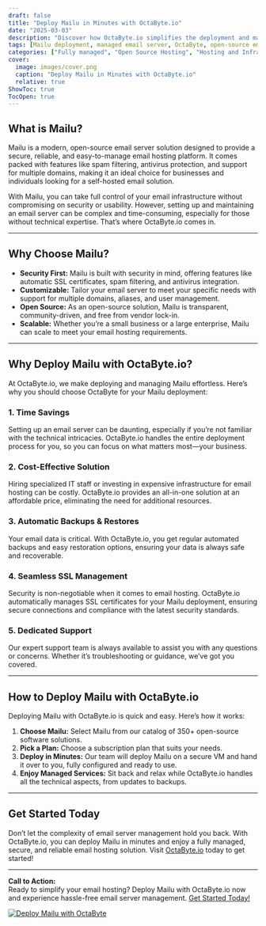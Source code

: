 ```yaml
---
draft: false
title: "Deploy Mailu in Minutes with OctaByte.io"
date: "2025-03-03"
description: "Discover how OctaByte.io simplifies the deployment and management of Mailu, a modern and secure email server solution. Save time, reduce costs, and enjoy hassle-free email hosting with OctaByte's fully managed services."
tags: [Mailu deployment, managed email server, OctaByte, open-source email hosting, secure email server, managed Mailu, email server setup, automated SSL, email server backup, OctaByte services]
categories: ["Fully managed", "Open Source Hosting", "Hosting and Infrastructure", "Email", "Mailu"]
cover:
  image: images/cover.png
  caption: "Deploy Mailu in Minutes with OctaByte.io"
  relative: true
ShowToc: true
TocOpen: true
---
```



## What is Mailu?

Mailu is a modern, open-source email server solution designed to provide a secure, reliable, and easy-to-manage email hosting platform. It comes packed with features like spam filtering, antivirus protection, and support for multiple domains, making it an ideal choice for businesses and individuals looking for a self-hosted email solution.

With Mailu, you can take full control of your email infrastructure without compromising on security or usability. However, setting up and maintaining an email server can be complex and time-consuming, especially for those without technical expertise. That’s where OctaByte.io comes in.

---

## Why Choose Mailu?

- **Security First:** Mailu is built with security in mind, offering features like automatic SSL certificates, spam filtering, and antivirus integration.
- **Customizable:** Tailor your email server to meet your specific needs with support for multiple domains, aliases, and user management.
- **Open Source:** As an open-source solution, Mailu is transparent, community-driven, and free from vendor lock-in.
- **Scalable:** Whether you’re a small business or a large enterprise, Mailu can scale to meet your email hosting requirements.

---

## Why Deploy Mailu with OctaByte.io?

At OctaByte.io, we make deploying and managing Mailu effortless. Here’s why you should choose OctaByte for your Mailu deployment:

### 1. **Time Savings**
Setting up an email server can be daunting, especially if you’re not familiar with the technical intricacies. OctaByte.io handles the entire deployment process for you, so you can focus on what matters most—your business.

### 2. **Cost-Effective Solution**
Hiring specialized IT staff or investing in expensive infrastructure for email hosting can be costly. OctaByte.io provides an all-in-one solution at an affordable price, eliminating the need for additional resources.

### 3. **Automatic Backups & Restores**
Your email data is critical. With OctaByte.io, you get regular automated backups and easy restoration options, ensuring your data is always safe and recoverable.

### 4. **Seamless SSL Management**
Security is non-negotiable when it comes to email hosting. OctaByte.io automatically manages SSL certificates for your Mailu deployment, ensuring secure connections and compliance with the latest security standards.

### 5. **Dedicated Support**
Our expert support team is always available to assist you with any questions or concerns. Whether it’s troubleshooting or guidance, we’ve got you covered.

---

## How to Deploy Mailu with OctaByte.io

Deploying Mailu with OctaByte.io is quick and easy. Here’s how it works:

1. **Choose Mailu:** Select Mailu from our catalog of 350+ open-source software solutions.
2. **Pick a Plan:** Choose a subscription plan that suits your needs.
3. **Deploy in Minutes:** Our team will deploy Mailu on a secure VM and hand it over to you, fully configured and ready to use.
4. **Enjoy Managed Services:** Sit back and relax while OctaByte.io handles all the technical aspects, from updates to backups.

---

## Get Started Today

Don’t let the complexity of email server management hold you back. With OctaByte.io, you can deploy Mailu in minutes and enjoy a fully managed, secure, and reliable email hosting solution. Visit [OctaByte.io](https://octabyte.io) today to get started!

---

**Call to Action:**  
Ready to simplify your email hosting? Deploy Mailu with OctaByte.io now and experience hassle-free email server management. [Get Started Today!](https://octabyte.io)

[![Deploy Mailu with OctaByte](/images/deploy-on-octabyte.png)](https://octabyte.io/fully-managed-open-source-services/hosting-and-infrastructure/email/mailu)